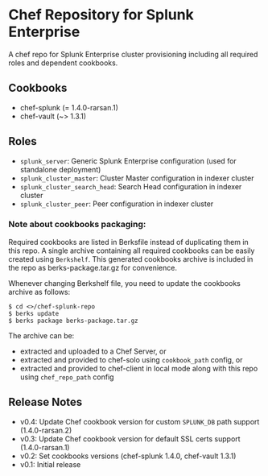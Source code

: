 # Chef Repository for Splunk Enterprise

A chef repo for Splunk Enterprise cluster provisioning including all required roles and dependent cookbooks.

## Cookbooks
* chef-splunk (= 1.4.0-rarsan.1)
* chef-vault (~> 1.3.1)

## Roles
* `splunk_server`: Generic Splunk Enterprise configuration (used for standalone deployment)
* `splunk_cluster_master`: Cluster Master configuration in indexer cluster
* `splunk_cluster_search_head`: Search Head configuration in indexer cluster
* `splunk_cluster_peer`: Peer configuration in indexer cluster

### Note about cookbooks packaging:
Required cookbooks are listed in Berksfile instead of duplicating them in this repo.
A single archive containing all required cookbooks can be easily created using `Berkshelf`.
This generated cookbooks archive is included in the repo as berks-package.tar.gz for convenience.

Whenever changing Berkshelf file, you need to update the cookbooks archive as follows:

    $ cd <>/chef-splunk-repo
    $ berks update
    $ berks package berks-package.tar.gz

The archive can be:
* extracted and uploaded to a Chef Server, or
* extracted and provided to chef-solo using `cookbook_path` config, or
* extracted and provided to chef-client in local mode along with this repo using `chef_repo_path` config

## Release Notes

* v0.4: Update Chef cookbook version for custom `SPLUNK_DB` path support (1.4.0-rarsan.2)
* v0.3: Update Chef cookbook version for default SSL certs support (1.4.0-rarsan.1)
* v0.2: Set cookbooks versions (chef-splunk 1.4.0, chef-vault 1.3.1)
* v0.1: Initial release

